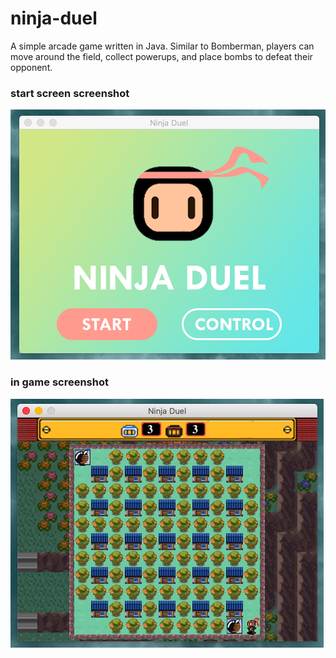 # ninja-duel

A simple arcade game written in Java. Similar to Bomberman, players can move around the field, collect powerups, and place bombs to defeat their opponent.

### start screen screenshot
![start screen](https://raw.githubusercontent.com/siyaochen/ninja-duel/master/screenshots/start-screen.png)

### in game screenshot
![in game](https://raw.githubusercontent.com/siyaochen/ninja-duel/master/screenshots/in-game.png)
